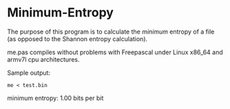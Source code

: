 # Minimum-Entropy

The purpose of this program is to calculate the <i>minimum</i> entropy of a file (as opposed to the Shannon entropy calculation).

me.pas compiles without problems with Freepascal under Linux x86_64 and armv7l cpu architectures.

Sample output:

`me < test.bin`

minimum entropy: 1.00 bits per bit
